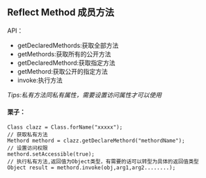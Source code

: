 <!--
 * @Author: Gmsoft - WeiHong Ran
 * @Date: 2019-09-02 10:52:04
 * @LastEditors: Gmsoft - WeiHong Ran
 * @LastEditTime: 2019-09-02 11:12:14
 * @Description: Nothing
 -->
## Reflect Method 成员方法

API：

- getDeclaredMethords:获取全部方法
- getMethords:获取所有的公开方法
- getDeclaredMethord:获取指定方法
- getMethord:获取公开的指定方法
- invoke:执行方法

*Tips:私有方法同私有属性，需要设置访问属性才可以使用*

#### 栗子：

~~~
Class clazz = Class.forName("xxxxx");
// 获取私有方法
Methord methord = clazz.getDeclareMethord("methordName");
// 设置访问权限
methord.setAccessible(true);
// 执行私有方法,返回值为Object类型，有需要的话可以转型为具体的返回值类型
Object result = methord.invoke(obj,arg1,arg2........);
~~~